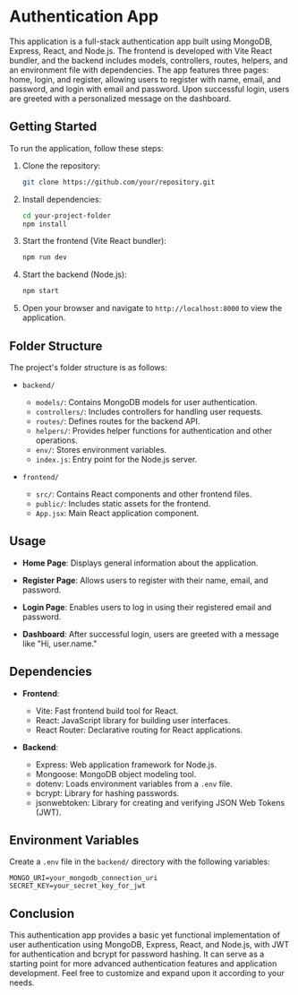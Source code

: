 # Authentication App

This application is a full-stack authentication app built using MongoDB, Express, React, and Node.js. The frontend is developed with Vite React bundler, and the backend includes models, controllers, routes, helpers, and an environment file with dependencies. The app features three pages: home, login, and register, allowing users to register with name, email, and password, and login with email and password. Upon successful login, users are greeted with a personalized message on the dashboard.

## Getting Started

To run the application, follow these steps:

1. Clone the repository:

   ```bash
   git clone https://github.com/your/repository.git
   ```

2. Install dependencies:

   ```bash
   cd your-project-folder
   npm install
   ```

3. Start the frontend (Vite React bundler):

   ```bash
   npm run dev
   ```

4. Start the backend (Node.js):

   ```bash
   npm start
   ```

5. Open your browser and navigate to `http://localhost:8000` to view the application.

## Folder Structure

The project's folder structure is as follows:

- `backend/`
  - `models/`: Contains MongoDB models for user authentication.
  - `controllers/`: Includes controllers for handling user requests.
  - `routes/`: Defines routes for the backend API.
  - `helpers/`: Provides helper functions for authentication and other operations.
  - `env/`: Stores environment variables.
  - `index.js`: Entry point for the Node.js server.

- `frontend/`
  - `src/`: Contains React components and other frontend files.
  - `public/`: Includes static assets for the frontend.
  - `App.jsx`: Main React application component.

## Usage

- **Home Page**: Displays general information about the application.

- **Register Page**: Allows users to register with their name, email, and password.

- **Login Page**: Enables users to log in using their registered email and password.

- **Dashboard**: After successful login, users are greeted with a message like "Hi, user.name."

## Dependencies

- **Frontend**:
  - Vite: Fast frontend build tool for React.
  - React: JavaScript library for building user interfaces.
  - React Router: Declarative routing for React applications.

- **Backend**:
  - Express: Web application framework for Node.js.
  - Mongoose: MongoDB object modeling tool.
  - dotenv: Loads environment variables from a `.env` file.
  - bcrypt: Library for hashing passwords.
  - jsonwebtoken: Library for creating and verifying JSON Web Tokens (JWT).

## Environment Variables

Create a `.env` file in the `backend/` directory with the following variables:

```dotenv
MONGO_URI=your_mongodb_connection_uri
SECRET_KEY=your_secret_key_for_jwt
```

## Conclusion

This authentication app provides a basic yet functional implementation of user authentication using MongoDB, Express, React, and Node.js, with JWT for authentication and bcrypt for password hashing. It can serve as a starting point for more advanced authentication features and application development. Feel free to customize and expand upon it according to your needs.
